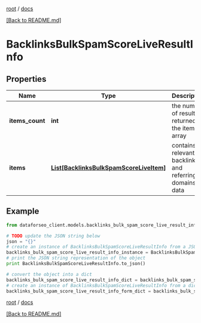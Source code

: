 [root](./../ "root") / [docs](./ "docs")

[[Back to README.md]](./../README.md "[Back to README.md]")

# BacklinksBulkSpamScoreLiveResultInfo

## Properties

Name | Type | Description | Notes
------------ | ------------- | ------------- | -------------
**items_count** | **int** | the number of results returned in the items array | [optional]
**items** | [**List[BacklinksBulkSpamScoreLiveItem]**](BacklinksBulkSpamScoreLiveItem.md) | contains relevant backlinks and referring domains data | [optional]

## Example

```python
from dataforseo_client.models.backlinks_bulk_spam_score_live_result_info import BacklinksBulkSpamScoreLiveResultInfo

# TODO update the JSON string below
json = "{}"
# create an instance of BacklinksBulkSpamScoreLiveResultInfo from a JSON string
backlinks_bulk_spam_score_live_result_info_instance = BacklinksBulkSpamScoreLiveResultInfo.from_json(json)
# print the JSON string representation of the object
print BacklinksBulkSpamScoreLiveResultInfo.to_json()

# convert the object into a dict
backlinks_bulk_spam_score_live_result_info_dict = backlinks_bulk_spam_score_live_result_info_instance.to_dict()
# create an instance of BacklinksBulkSpamScoreLiveResultInfo from a dict
backlinks_bulk_spam_score_live_result_info_form_dict = backlinks_bulk_spam_score_live_result_info.from_dict(backlinks_bulk_spam_score_live_result_info_dict)
```

  

[root](./../ "root") / [docs](./ "docs")

[[Back to README.md]](./../README.md "[Back to README.md]")